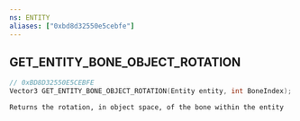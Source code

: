 ```yaml
---
ns: ENTITY
aliases: ["0xbd8d32550e5cebfe"]
---
```

## GET_ENTITY_BONE_OBJECT_ROTATION

```c
// 0xBD8D32550E5CEBFE
Vector3 GET_ENTITY_BONE_OBJECT_ROTATION(Entity entity, int BoneIndex);
```

```
Returns the rotation, in object space, of the bone within the entity
```
